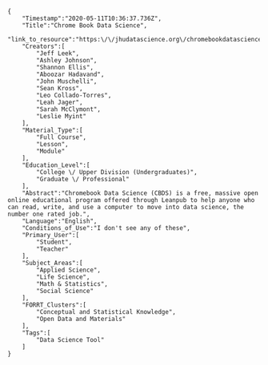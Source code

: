 
    {
        "Timestamp":"2020-05-11T10:36:37.736Z",
        "Title":"Chrome Book Data Science",
        "link_to_resource":"https:\/\/jhudatascience.org\/chromebookdatascience\/",
        "Creators":[
            "Jeff Leek",
            "Ashley Johnson",
            "Shannon Ellis",
            "Aboozar Hadavand",
            "John Muschelli",
            "Sean Kross",
            "Leo Collado-Torres",
            "Leah Jager",
            "Sarah McClymont",
            "Leslie Myint"
        ],
        "Material_Type":[
            "Full Course",
            "Lesson",
            "Module"
        ],
        "Education_Level":[
            "College \/ Upper Division (Undergraduates)",
            "Graduate \/ Professional"
        ],
        "Abstract":"Chromebook Data Science (CBDS) is a free, massive open online educational program offered through Leanpub to help anyone who can read, write, and use a computer to move into data science, the number one rated job.",
        "Language":"English",
        "Conditions_of_Use":"I don't see any of these",
        "Primary_User":[
            "Student",
            "Teacher"
        ],
        "Subject_Areas":[
            "Applied Science",
            "Life Science",
            "Math & Statistics",
            "Social Science"
        ],
        "FORRT_Clusters":[
            "Conceptual and Statistical Knowledge",
            "Open Data and Materials"
        ],
        "Tags":[
            "Data Science Tool"
        ]
    }
